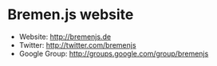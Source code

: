 Bremen.js website
=================

* Website: http://bremenjs.de
* Twitter: http://twitter.com/bremenjs
* Google Group: http://groups.google.com/group/bremenjs

